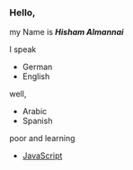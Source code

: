 ### Hello, 

my Name is **_Hisham Almannai_** 

I speak 
* German 
* English 
   
well,   
* Arabic 
* Spanish 

poor and learning
* [JavaScript](https://de.wikipedia.org/wiki/JavaScript)
